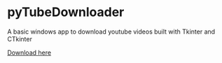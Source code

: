 # pyTubeDownloader
A basic windows app to download youtube videos built with Tkinter and CTkinter

[Download here]("./dist/main.exe")
